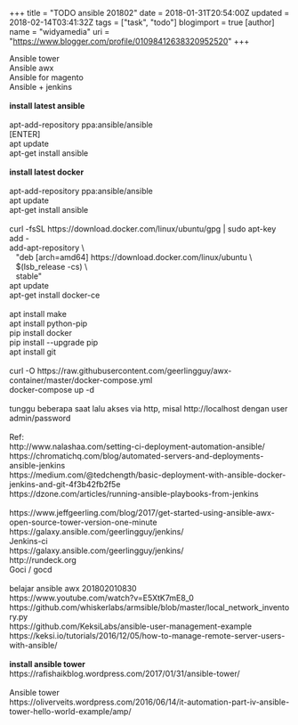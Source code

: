 +++
title = "TODO ansible 201802"
date = 2018-01-31T20:54:00Z
updated = 2018-02-14T03:41:32Z
tags = ["task", "todo"]
blogimport = true 
[author]
	name = "widyamedia"
	uri = "https://www.blogger.com/profile/01098412638320952520"
+++

<div dir="ltr">Ansible tower<br>Ansible awx<br>Ansible for magento<br>Ansible + jenkins<br><br><b>install latest ansible</b><br><br>apt-add-repository ppa:ansible/ansible<br>[ENTER]<br>apt update<br>apt-get install ansible<br><div><br></div><div><b>install latest docker</b></div><div><br></div><div><div>apt-add-repository ppa:ansible/ansible</div><div>apt update</div><div>apt-get install ansible</div><div><br></div><div>curl -fsSL https://download.docker.com/linux/ubuntu/gpg | sudo apt-key add -</div><div>add-apt-repository \</div><div>&nbsp; &nbsp;"deb [arch=amd64] https://download.docker.com/linux/ubuntu \</div><div>&nbsp; &nbsp;$(lsb_release -cs) \</div><div>&nbsp; &nbsp;stable"</div><div>apt update</div><div>apt-get install docker-ce</div><div><br></div><div>apt install make</div><div>apt install python-pip</div><div>pip install docker</div><div>pip install --upgrade pip</div><div>apt install git</div></div><div><br>curl -O https://raw.githubusercontent.com/geerlingguy/awx-container/master/docker-compose.yml<br>docker-compose up -d</div><div><br></div><div>tunggu beberapa saat lalu akses via http, misal http://localhost dengan user admin/password</div><br></div><div dir="ltr">Ref:<br>http://www.nalashaa.com/setting-ci-deployment-automation-ansible/</div><div dir="ltr">https://chromatichq.com/blog/automated-servers-and-deployments-ansible-jenkins</div><div dir="ltr">https://medium.com/@tedchength/basic-deployment-with-ansible-docker-jenkins-and-git-4f3b42fb2f5e</div><div dir="ltr">https://dzone.com/articles/running-ansible-playbooks-from-jenkins</div><div dir="ltr"><br></div><div dir="ltr">https://www.jeffgeerling.com/blog/2017/get-started-using-ansible-awx-open-source-tower-version-one-minute</div><div dir="ltr">https://galaxy.ansible.com/geerlingguy/jenkins/</div><div dir="ltr">Jenkins-ci<br>https://galaxy.ansible.com/geerlingguy/jenkins/</div><div dir="ltr">http://rundeck.org<br>Goci / gocd</div><div dir="ltr"><br></div><div dir="ltr">belajar ansible awx 201802010830</div><div dir="ltr">https://www.youtube.com/watch?v=E5XtK7mE8_0</div><div dir="ltr">https://github.com/whiskerlabs/armsible/blob/master/local_network_inventory.py</div><div dir="ltr">https://github.com/KeksiLabs/ansible-user-management-example</div><div dir="ltr">https://keksi.io/tutorials/2016/12/05/how-to-manage-remote-server-users-with-ansible/<br><br><b>install ansible tower</b><br>https://rafishaikblog.wordpress.com/2017/01/31/ansible-tower/<br><br></div><div dir="ltr">Ansible tower</div><div dir="ltr">https://oliverveits.wordpress.com/2016/06/14/it-automation-part-iv-ansible-tower-hello-world-example/amp/</div><div dir="ltr"><br></div>
